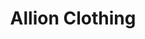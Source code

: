 ---
title: "Allion Clothing"
url: /meycauayan-camalig-meycauayan-bulacan/allion-clothing/
shop: clothes
---